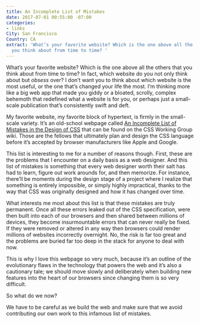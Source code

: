 ```yaml
---
title: An Incomplete List of Mistakes
date: 2017-07-01 00:55:00 -07:00
categories:
- links
City: San Francisco
Country: CA
extract: 'What’s your favorite website? Which is the one above all the others that
  you think about from time to time? '
---
```


What’s your favorite website? Which is the one above all the others that you think about from time to time? In fact, which website do you not only think about but _obsess_ over? I don’t want you to think about which website is the most useful, or the one that’s changed your life the most. I’m thinking more like a big web app that made you giddy or a bloated, scrolly, complex behemoth that redefined what a website is for you, or perhaps just a small-scale publication that’s consistently swift and deft.

My favorite website, my favorite block of hypertext, is firmly in the small-scale variety. It’s an old-school webpage called [An Incomplete List of Mistakes in the Design of CSS](https://wiki.csswg.org/ideas/mistakes) that can be found on the CSS Working Group wiki. Those are the fellows that ultimately plan and design the CSS language before it’s accepted by browser manufacturers like Apple and Google.

This list is interesting to me for a number of reasons though. First, these are the problems that I encounter on a daily basis as a web designer. And this list of mistakes is something that every web designer worth their salt has had to learn, figure out work arounds for, and then memorize. For instance, there’ll be moments during the design stage of a project where I realize that something is entirely impossible, or simply highly impractical, thanks to the way that CSS was originally designed and how it has changed over time.

What interests me most about this list is that these mistakes are truly permanent. Once all these errors leaked out of the CSS specification, were then built into each of our browsers and then shared between millions of devices, they become insurmountable errors that can never really be fixed. If they were removed or altered in any way then browsers could render millions of websites incorrectly overnight. No, the risk is far too great and the problems are buried far too deep in the stack for anyone to deal with now.

This is why I love this webpage so very much, because it’s an outline of the evolutionary flaws in the technology that powers the web and it’s also a cautionary tale; we should move slowly and deliberately when building new features into the heart of our browsers since changing them is so very difficult.

So what do we now?

We have to be careful as we build the web and make sure that we avoid contributing our own work to this infamous list of mistakes.